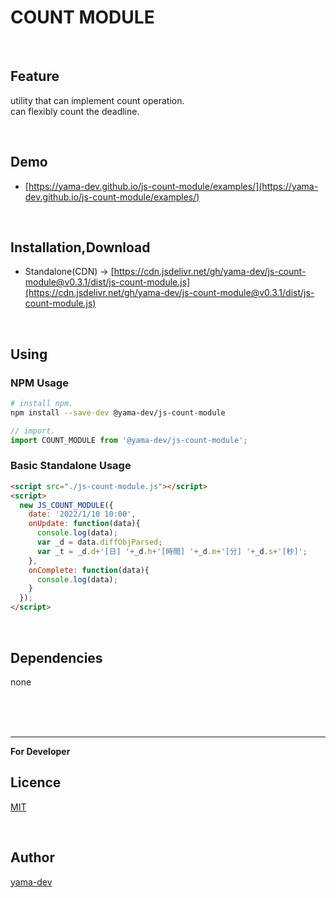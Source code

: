 # COUNT MODULE

<br>

## Feature
utility that can implement count operation.  
can flexibly count the deadline.


<br>

## Demo

- [https://yama-dev.github.io/js-count-module/examples/](https://yama-dev.github.io/js-count-module/examples/)

<br>

## Installation,Download

- Standalone(CDN) -> [https://cdn.jsdelivr.net/gh/yama-dev/js-count-module@v0.3.1/dist/js-count-module.js](https://cdn.jsdelivr.net/gh/yama-dev/js-count-module@v0.3.1/dist/js-count-module.js)

<br>

## Using

### NPM Usage

``` bash
# install npm.
npm install --save-dev @yama-dev/js-count-module
```

``` javascript
// import.
import COUNT_MODULE from '@yama-dev/js-count-module';
```

### Basic Standalone Usage

``` html
<script src="./js-count-module.js"></script>
<script>
  new JS_COUNT_MODULE({
    date: '2022/1/10 10:00',
    onUpdate: function(data){
      console.log(data);
      var _d = data.diffObjParsed;
      var _t = _d.d+'[日] '+_d.h+'[時間] '+_d.m+'[分] '+_d.s+'[秒]';
    },
    onComplete: function(data){
      console.log(data);
    }
  });
</script>
```

<br>

## Dependencies

none

<br><br><br>

___

**For Developer**

## Licence

[MIT](https://github.com/yama-dev/js-count-module/blob/master/LICENSE)

<br>

## Author

[yama-dev](https://github.com/yama-dev)

